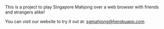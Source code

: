 This is a project to play Singapore Mahjong over a web browser with friends and strangers alike!

You can visit our website to try it out at: sgmahjong@herokuapp.com


